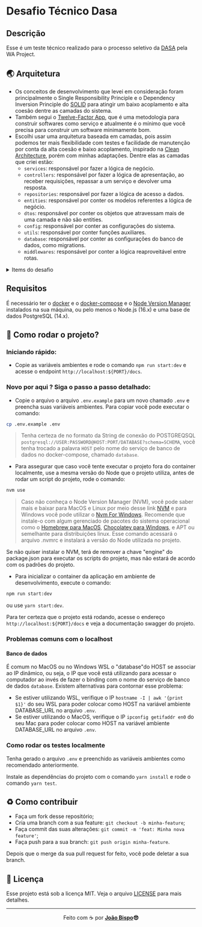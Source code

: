 # Desafio Técnico Dasa

## Descrição

Esse é um teste técnico realizado para o processo seletivo da [DASA](https://dasa.com.br) pela WA Project.

## 🌏 Arquitetura

- Os conceitos de desenvolvimento que levei em consideração foram principalmente o Single Responsibility Principle e o Dependency Inversion Principle do [SOLID](https://en.wikipedia.org/wiki/SOLID) para atingir um baixo acoplamento e alta coesão dentre as camadas do sistema.
- Também segui o [Twelve-Factor App](https://12factor.net), que é uma metodologia para construir softwares como serviço e atualmente é o mínimo que você precisa para construir um software minimamente bom.
- Escolhi usar uma arquitetura baseada em camadas, pois assim podemos ter mais flexibilidade com testes e facilidade de manutenção por conta da alta coesão e baixo acoplamento, inspirado na [Clean Architecture](https://blog.cleancoder.com/uncle-bob/2012/08/13/the-clean-architecture.html), porém com minhas adaptações. Dentre elas as camadas que criei estão:
  - `services`: responsável por fazer a lógica de negócio.
  - `controllers`: responsável por fazer a lógica de apresentação, ao receber requisições, repassar a um serviço e devolver uma resposta.
  - `repositories`: responsável por fazer a lógica de acesso a dados.
  - `entities`: responsável por conter os modelos referentes a lógica de negócio.
  - `dtos`: responsável por conter os objetos que atravessam mais de uma camada e não são entities.
  - `config`: responsável por conter as configurações do sistema.
  - `utils`: responsável por conter funções auxiliares.
  - `database`: responsável por conter as configurações do banco de dados, como migrations.
  - `middlewares`: responsável por conter a lógica reaproveitável entre rotas.

<details>
  <summary>Items do desafio</summary>

## Básico

- [ ] - CRUD de laboratórios
- [ ] - CRUD de exames
- [ ] - Relacionamento de N para N entre laboratório e exames com uso de tabela pivot.
- [ ] - Criação em lote de exames e laboratórios.

## Extra

- [ ] - Possibilidade de executar cadastro, atualização e remoção em lote.
- [ ] - Endpoint que faz a busca por nome do exame e retorna todos os laboratórios associados a esse exame.

## Diferenciais

- [ X ] - Publicação do ambiente em um serviço cloud de hospedagens (Heroku, AWS, GCP, etc)
- [ X ] - Configurar a aplicação para rodar em um container
- [ X ] - Documentação da API

## Além do sugerido

- [ X ] - Padronização de código com o [ESLint](https://eslint.org/) e [Prettier](https://prettier.io/).
- [ X ] - Padronização das mensagens de commit com o conventional-changelog.
- [ X ] - Configuração de git hooks para rodar lint nos arquivos toda vez que é feito um commit.
- [ X ] - Testes unitários com o [Jest](https://jestjs.io/).
- [ ] - Implementação do Twelve-Factor App incluindo Graceful Shutdown, Logging e etc.

</details>

## Requisitos

É necessário ter o [docker](https://docs.docker.com/get-docker/) e o [docker-compose](https://docs.docker.com/compose/install/) e o [Node Version Manager](https://github.com/nvm-sh/nvm#about) instalados na sua máquina, ou pelo menos o Node.js (16.x) e uma base de dados PostgreSQL (14.x).

## 🚀 Como rodar o projeto?

### Iniciando rápido:

- Copie as variáveis ambientes e rode o comando `npm run start:dev` e acesse o endpoint `http://localhost:${PORT}/docs`.

### Novo por aqui ? Siga o passo a passo detalhado:

- Copie o arquivo o arquivo `.env.example` para um novo chamado `.env` e preencha suas variáveis ambientes. Para copiar você pode executar o comando:

```bash
cp .env.example .env
```

> Tenha certeza de no formato da String de conexão do POSTGREQSQL `postgresql://USER:PASSWORD@HOST:PORT/DATABASE?schema=SCHEMA`, você tenha trocado a palavra `HOST` pelo nome do serviço de banco de dados no docker-compose, chamado `database`.

- Para assegurar que caso você tente executar o projeto fora do container localmente, use a mesma versão do Node que o projeto utiliza, antes de rodar um script do projeto, rode o comando:

```bash
nvm use
```

> Caso não conheça o Node Version Manager (NVM), você pode saber mais e baixar para MacOS e Linux por meio desse link [NVM](https://github.com/nvm-sh/nvm#about) e para Windows você pode utilizar o [Nvm For Windows](https://github.com/coreybutler/nvm-windows#overview). Recomende que instale-o com algum gerenciado de pacotes do sistema operacional como o [Homebrew para MacOS](https://brew.sh/), [Chocolatey para Windows](https://chocolatey.org/), e APT ou semelhante para distribuições linux. Esse comando acessará o arquivo .nvmrc e instalará a versão do Node utilizada no projeto.

Se não quiser instalar o NVM, terá de remover a chave "engine" do package.json para executar os scripts do projeto, mas não estará de acordo com os padrões do projeto.

- Para inicializar o container da aplicação em ambiente de desenvolvimento, execute o comando:

```bash
npm run start:dev
```

ou use `yarn start:dev`.

Para ter certeza que o projeto está rodando, acesse o endereço `http://localhost:${PORT}/docs` e veja a documentação swagger do projeto.

### Problemas comuns com o localhost

#### Banco de dados

É comum no MacOS ou no Windows WSL o "database"do HOST se associar ao IP dinâmico, ou seja, o IP que você está utilizando para acessar o computador ao invés de fazer o binding com o nome do serviço de banco de dados `database`. Existem alternativas para contornar esse problema:

- Se estiver utilizando WSL, verifique o IP `hostname -I | awk '{print $1}'` do seu WSL para poder colocar como HOST na variável ambiente DATABASE_URL no arquivo `.env`.
- Se estiver utilizando o MacOS, verifique o IP `ipconfig getifaddr en0` do seu Mac para poder colocar como HOST na variável ambiente DATABASE_URL no arquivo `.env`.

### Como rodar os testes localmente

Tenha gerado o arquivo `.env` e preenchido as variáveis ambientes como recomendado anteriormente.

Instale as dependências do projeto com o comando `yarn install` e rode o comando `yarn test`.

## ♻️ Como contribuir

- Faça um fork desse repositório;
- Cria uma branch com a sua feature: `git checkout -b minha-feature`;
- Faça commit das suas alterações: `git commit -m 'feat: Minha nova feature'`;
- Faça push para a sua branch: `git push origin minha-feature`.

Depois que o merge da sua pull request for feito, você pode deletar a sua branch.

## :memo: Licença

Esse projeto está sob a licença MIT. Veja o arquivo [LICENSE](LICENSE.md) para mais detalhes.

---

<p align="center">Feito com ☕ por <strong><a href="https://www.linkedin.com/in/joaobispo2077/">João Bispo</a>😎 </strong> </p>
